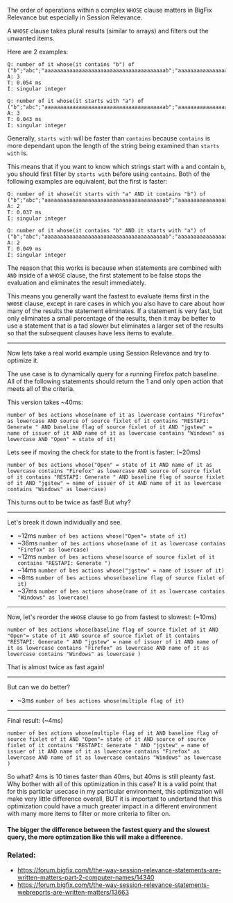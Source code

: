 The order of operations within a complex `WHOSE` clause matters in BigFix Relevance but especially in Session Relevance.

A `WHOSE` clause takes plural results (similar to arrays) and filters out the unwanted items.

Here are 2 examples:

    Q: number of it whose(it contains "b") of ("b";"abc";"aaaaaaaaaaaaaaaaaaaaaaaaaaaaaaaaaaaaaaab";"aaaaaaaaaaaaaaaaac")
    A: 3
    T: 0.054 ms
    I: singular integer

    Q: number of it whose(it starts with "a") of ("b";"abc";"aaaaaaaaaaaaaaaaaaaaaaaaaaaaaaaaaaaaaaab";"aaaaaaaaaaaaaaaaac")
    A: 3
    T: 0.043 ms
    I: singular integer
    
Generally, `starts with` will be faster than `contains` because `contains` is more dependant upon the length of the string being examined than `starts with` is.

This means that if you want to know which strings start with `a` and contain `b`, you should first filter by `starts with` before using `contains`. Both of the following examples are equivalent, but the first is faster:

    Q: number of it whose(it starts with "a" AND it contains "b") of ("b";"abc";"aaaaaaaaaaaaaaaaaaaaaaaaaaaaaaaaaaaaaaab";"aaaaaaaaaaaaaaaaac")
    A: 2
    T: 0.037 ms
    I: singular integer

    Q: number of it whose(it contains "b" AND it starts with "a") of ("b";"abc";"aaaaaaaaaaaaaaaaaaaaaaaaaaaaaaaaaaaaaaab";"aaaaaaaaaaaaaaaaac")
    A: 2
    T: 0.049 ms
    I: singular integer

The reason that this works is because when statements are combined with `AND` inside of a `WHOSE` clause, the first statement to be false stops the evaluation and eliminates the result immediately.

This means you generally want the fastest to evaluate items first in the `WHOSE` clause, except in rare cases in which you also have to care about how many of the results the statement eliminates. If a statement is very fast, but only eliminates a small percentage of the results, then it may be better to use a statement that is a tad slower but eliminates a larger set of the results so that the subsequent clauses have less items to evalute. 

-----

Now lets take a real world example using Session Relevance and try to optimize it. 

The use case is to dynamically query for a running Firefox patch baseline. All of the following statements should return the 1 and only open action that meets all of the criteria. 

This version takes ~40ms:

    number of bes actions whose(name of it as lowercase contains "Firefox" as lowercase AND source of source fixlet of it contains "RESTAPI: Generate " AND baseline flag of source fixlet of it AND "jgstew" = name of issuer of it AND name of it as lowercase contains "Windows" as lowercase AND "Open" = state of it)

Lets see if moving the check for state to the front is faster: (~20ms)

    number of bes actions whose("Open" = state of it AND name of it as lowercase contains "Firefox" as lowercase AND source of source fixlet of it contains "RESTAPI: Generate " AND baseline flag of source fixlet of it AND "jgstew" = name of issuer of it AND name of it as lowercase contains "Windows" as lowercase)

This turns out to be twice as fast! But why? 

-----

Let's break it down individually and see.

- ~12ms `number of bes actions whose("Open"= state of it)`
- ~36ms `number of bes actions whose(name of it as lowercase contains "Firefox" as lowercase)`
- ~12ms `number of bes actions whose(source of source fixlet of it contains "RESTAPI: Generate ")`
- ~14ms `number of bes actions whose("jgstew" = name of issuer of it)`
-  ~8ms `number of bes actions whose(baseline flag of source fixlet of it)`
- ~37ms `number of bes actions whose(name of it as lowercase contains "Windows" as lowercase)`

-----

Now, let's reorder the `WHOSE` clause to go from fastest to slowest: (~10ms)

    number of bes actions whose(baseline flag of source fixlet of it AND "Open"= state of it AND source of source fixlet of it contains "RESTAPI: Generate " AND "jgstew" = name of issuer of it AND name of it as lowercase contains "Firefox" as lowercase AND name of it as lowercase contains "Windows" as lowercase )

That is almost twice as fast again!

-----

But can we do better?

- ~3ms `number of bes actions whose(multiple flag of it)`

-----

Final result: (~4ms)

    number of bes actions whose(multiple flag of it AND baseline flag of source fixlet of it AND "Open"= state of it AND source of source fixlet of it contains "RESTAPI: Generate " AND "jgstew" = name of issuer of it AND name of it as lowercase contains "Firefox" as lowercase AND name of it as lowercase contains "Windows" as lowercase )
    
So what? 4ms is 10 times faster than 40ms, but 40ms is still pleanty fast. Why bother with all of this optimization in this case? It is a valid point that for this particlar usecase in my particular environment, this optimization will make very little difference overall, BUT it is important to undertand that this optimization could have a much greater impact in a different environment with many more items to filter or more criteria to filter on.

#### The bigger the difference between the fastest query and the slowest query, the more optimzation like this will make a difference.

### Related:
- https://forum.bigfix.com/t/the-way-session-relevance-statements-are-written-matters-part-2-computer-names/14340
- https://forum.bigfix.com/t/the-way-session-relevance-statements-webreports-are-written-matters/13663
